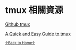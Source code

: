 # tmux 相關資源

[Github tmux](https://github.com/tmux/tmux)

[A Quick and Easy Guide to tmux](https://www.hamvocke.com/blog/a-quick-and-easy-guide-to-tmux/)

<a href='https://github.com/MDGSF/MyVim'><small>↑Back to Home↑</small></a>

